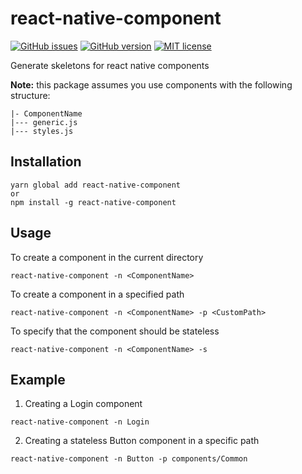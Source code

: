 # react-native-component
[![GitHub issues](https://img.shields.io/github/issues/kevquincke/react-native-component.svg)](https://GitHub.com/kevquincke/react-native-component/issues/)
[![GitHub version](https://badge.fury.io/gh/kevquincke%2Freact-native-component.svg)](https://github.com/kevquincke/react-native-component)
[![MIT license](https://img.shields.io/badge/License-MIT-blue.svg)](https://lbesson.mit-license.org/)

Generate skeletons for react native components

**Note:** this package assumes you use components
with the following structure:
```
|- ComponentName
|--- generic.js
|--- styles.js
```

## Installation
```
yarn global add react-native-component
or
npm install -g react-native-component
```

## Usage
To create a component in the current directory

``
react-native-component -n <ComponentName>
``

To create a component in a specified path

``
react-native-component -n <ComponentName> -p <CustomPath>
``

To specify that the component should be stateless

``
react-native-component -n <ComponentName> -s
``

## Example
1. Creating a Login component

``
react-native-component -n Login
``

2. Creating a stateless Button 
component in a specific path

``
react-native-component -n Button -p components/Common
``

